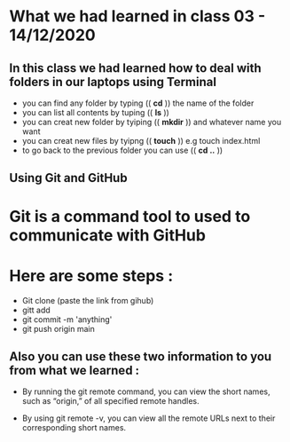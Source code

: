 # What we had learned in class 03 - 14/12/2020


## In this class we had learned how to deal with folders in our laptops using Terminal 

+ you can find any folder by typing (( **cd** )) the name of the folder 
+ you can list all contents by tuping (( **ls** ))
+ you can creat new folder by tyiping (( **mkdir** )) and whatever name you want 
+ you can creat new files by tyipng (( **touch** )) e.g touch index.html
+ to go back to the previous folder you can use (( **cd ..** ))

## Using Git and GitHub

# Git is a command tool to used to communicate with GitHub 
# Here are some steps :
+ Git clone (paste the link from gihub)
+ gitt add
+ git commit -m 'anything'
+ git push origin main

## Also you can use these two information to you from what we learned : 

+ By running the git remote command, you can view the short names, such as “origin,” of all specified remote handles.

+ By using git remote -v, you can view all the remote URLs next to their corresponding short names.
